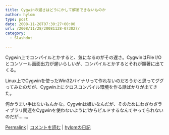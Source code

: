 ```yaml
---
title: Cygwinの遅さはどうにかして解消できないものか
author: hylom
type: post
date: 2008-11-28T07:30:27+00:00
url: /2008/11/28/20081128-073027/
category:
  - Slashdot

---
```

Cygwin上でコンパイルとかすると、気になるのがその遅さ。CygwinはFile I/Oとコンソール画面出力が遅いらしいが、コンパイルとかするとそれが顕著に出てくる。

Linux上でCygwinを使ったWin32バイナリって作れないのだろうかと思ってググってみたのだが、Cygwin上にクロスコンパイル環境を作る話ばかりが出てきた。

何かうまい手はないもんかな。Cygwinは嫌いなんだが、そのためにわざわざライブラリ関連をCygwinを使わないように1からビルドするなんてやってられないのだが……。

  [Permalink][1] |   [コメントを読む][2] |   [hylomの日記][3]

 [1]: http://slashdot.jp/~hylom/journal/459692
 [2]: http://slashdot.jp/~hylom/journal/459692#acomments
 [3]: http://slashdot.jp/~hylom/journal/
